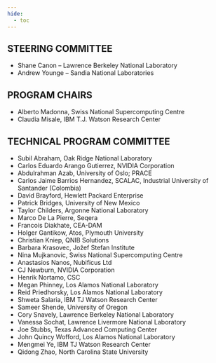 ```yaml
---
hide:
  - toc
---
```


## STEERING COMMITTEE
* Shane Canon – Lawrence Berkeley National Laboratory
* Andrew Younge – Sandia National Laboratories

## PROGRAM CHAIRS
* Alberto Madonna, Swiss National Supercomputing Centre
* Claudia Misale, IBM T.J. Watson Research Center


## TECHNICAL PROGRAM COMMITTEE

* Subil Abraham, Oak Ridge National Laboratory
* Carlos Eduardo Arango Gutierrez, NVIDIA Corporation
* Abdulrahman Azab, University of Oslo; PRACE
* Carlos Jaime Barrios Hernandez, SCALAC, Industrial University of Santander (Colombia)
* David	Brayford, Hewlett Packard Enterprise
* Patrick Bridges, University of New Mexico
* Taylor Childers, Argonne National Laboratory
* Marco De La Pierre, Seqera
* Francois Diakhate, CEA-DAM
* Holger Gantikow, Atos, Plymouth University
* Christian Kniep, QNIB Solutions
* Barbara	Krasovec, Jožef Stefan Institute
* Nina Mujkanovic, Swiss National Supercomputing Centre
* Anastasios Nanos, Nubificus Ltd
* CJ Newburn, NVIDIA Corporation
* Henrik Nortamo, CSC
* Megan Phinney, Los Alamos National Laboratory
* Reid Priedhorsky, Los Alamos National Laboratory
* Shweta Salaria, IBM TJ Watson Research Center
* Sameer Shende, University of Oregon
* Cory Snavely, Lawrence Berkeley National Laboratory
* Vanessa	Sochat, Lawrence Livermore National Laboratory
* Joe Stubbs, Texas Advanced Computing Center
* John Quincy Wofford, Los Alamos National Laboratory
* Mengmei Ye, IBM TJ Watson Research Center
* Qidong Zhao, North Carolina State University
